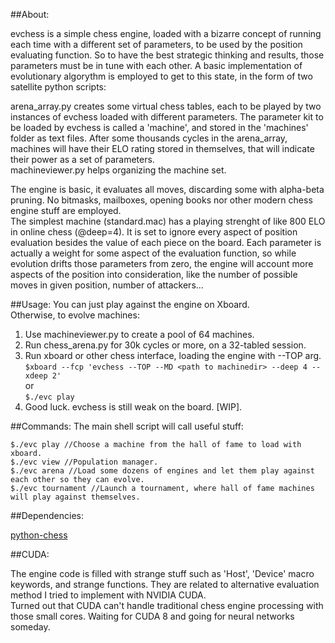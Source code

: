 ##About:

 <p>evchess is a simple chess engine, loaded with a bizarre concept of running each time with a different set of parameters, to be used by the position evaluating function. So 
 to have the best strategic thinking and results, those parameters must be in tune with each other. A basic implementation of evolutionary algorythm is employed to get to this state, in the form of two satellite python scripts:</p>
 
 <p> arena_array.py creates some virtual chess tables, each to be played by two instances of evchess loaded with different parameters. The parameter kit to be loaded by evchess is called a 'machine', and stored in the 'machines' folder as text files. 
After some thousands cycles in the arena_array, machines will have their ELO rating stored in themselves, that will indicate their power as a set of parameters.<br>
      machineviewer.py helps organizing the machine set.</p>
      
 <p>The engine is basic, it evaluates all moves, discarding some with alpha-beta pruning. No bitmasks, mailboxes, opening books nor other modern chess engine stuff are employed.<br>
 The simplest machine (standard.mac) has a playing strenght of like 800 ELO in online chess (@deep=4).
 It is set to ignore every aspect of position evaluation besides the value of each piece on the board.
 Each parameter is actually a weight for some aspect of the evaluation function, so while evolution drifts those parameters from zero,
 the engine will account more aspects of the position into consideration, like the number of possible moves in given position, number of attackers...</p>

##Usage:
 You can just play against the engine on Xboard.<br>
   Otherwise, to evolve machines:<br>

 1) Use machineviewer.py to create a pool of 64 machines.<br>
 2) Run chess_arena.py for 30k cycles or more, on a 32-tabled session.<br>
 3) Run xboard or other chess interface, loading the engine with --TOP arg.<br>
	`$xboard --fcp 'evchess --TOP --MD <path to machinedir> --deep 4 --xdeep 2'`<br>or<br>
	`$./evc play`<br>
 4) Good luck. evchess is still weak on the board. [WIP].<br>

##Commands:
 The main shell script will call useful stuff:<br>

    $./evc play //Choose a machine from the hall of fame to load with xboard.
    $./evc view //Population manager.
    $./evc arena //Load some dozens of engines and let them play against each other so they can evolve.
    $./evc tournament //Launch a tournament, where hall of fame machines will play against themselves.
    
##Dependencies:

<a href="https://github.com/niklasf/python-chess">python-chess</a><br>


##CUDA:

 The engine code is filled with strange stuff such as 'Host', 'Device' macro keywords, and strange functions. They are related to alternative evaluation method I tried to implement with
NVIDIA CUDA.<br>
 Turned out that CUDA can't handle traditional chess engine processing with those small cores. Waiting for CUDA 8 and going for neural networks someday.


